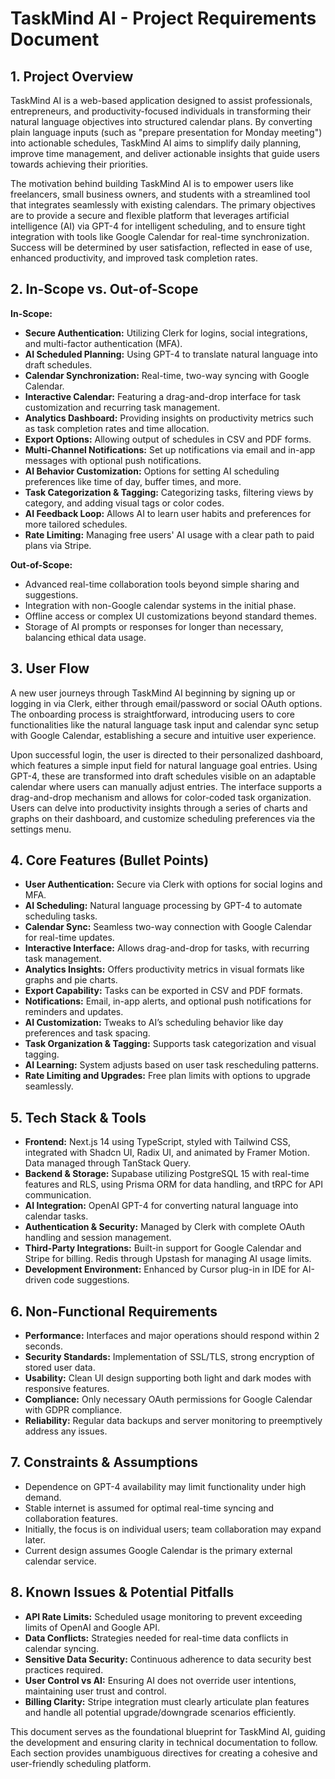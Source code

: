 # TaskMind AI - Project Requirements Document

## 1. Project Overview

TaskMind AI is a web-based application designed to assist professionals, entrepreneurs, and productivity-focused individuals in transforming their natural language objectives into structured calendar plans. By converting plain language inputs (such as "prepare presentation for Monday meeting") into actionable schedules, TaskMind AI aims to simplify daily planning, improve time management, and deliver actionable insights that guide users towards achieving their priorities.

The motivation behind building TaskMind AI is to empower users like freelancers, small business owners, and students with a streamlined tool that integrates seamlessly with existing calendars. The primary objectives are to provide a secure and flexible platform that leverages artificial intelligence (AI) via GPT-4 for intelligent scheduling, and to ensure tight integration with tools like Google Calendar for real-time synchronization. Success will be determined by user satisfaction, reflected in ease of use, enhanced productivity, and improved task completion rates.

## 2. In-Scope vs. Out-of-Scope

**In-Scope:**

- **Secure Authentication:** Utilizing Clerk for logins, social integrations, and multi-factor authentication (MFA).
- **AI Scheduled Planning:** Using GPT-4 to translate natural language into draft schedules.
- **Calendar Synchronization:** Real-time, two-way syncing with Google Calendar.
- **Interactive Calendar:** Featuring a drag-and-drop interface for task customization and recurring task management.
- **Analytics Dashboard:** Providing insights on productivity metrics such as task completion rates and time allocation.
- **Export Options:** Allowing output of schedules in CSV and PDF forms.
- **Multi-Channel Notifications:** Set up notifications via email and in-app messages with optional push notifications.
- **AI Behavior Customization:** Options for setting AI scheduling preferences like time of day, buffer times, and more.
- **Task Categorization & Tagging:** Categorizing tasks, filtering views by category, and adding visual tags or color codes.
- **AI Feedback Loop:** Allows AI to learn user habits and preferences for more tailored schedules.
- **Rate Limiting:** Managing free users' AI usage with a clear path to paid plans via Stripe.

**Out-of-Scope:**

- Advanced real-time collaboration tools beyond simple sharing and suggestions.
- Integration with non-Google calendar systems in the initial phase.
- Offline access or complex UI customizations beyond standard themes.
- Storage of AI prompts or responses for longer than necessary, balancing ethical data usage.

## 3. User Flow

A new user journeys through TaskMind AI beginning by signing up or logging in via Clerk, either through email/password or social OAuth options. The onboarding process is straightforward, introducing users to core functionalities like the natural language task input and calendar sync setup with Google Calendar, establishing a secure and intuitive user experience.

Upon successful login, the user is directed to their personalized dashboard, which features a simple input field for natural language goal entries. Using GPT-4, these are transformed into draft schedules visible on an adaptable calendar where users can manually adjust entries. The interface supports a drag-and-drop mechanism and allows for color-coded task organization. Users can delve into productivity insights through a series of charts and graphs on their dashboard, and customize scheduling preferences via the settings menu.

## 4. Core Features (Bullet Points)

- **User Authentication:** Secure via Clerk with options for social logins and MFA.
- **AI Scheduling:** Natural language processing by GPT-4 to automate scheduling tasks.
- **Calendar Sync:** Seamless two-way connection with Google Calendar for real-time updates.
- **Interactive Interface:** Allows drag-and-drop for tasks, with recurring task management.
- **Analytics Insights:** Offers productivity metrics in visual formats like graphs and pie charts.
- **Export Capability:** Tasks can be exported in CSV and PDF formats.
- **Notifications:** Email, in-app alerts, and optional push notifications for reminders and updates.
- **AI Customization:** Tweaks to AI’s scheduling behavior like day preferences and task spacing.
- **Task Organization & Tagging:** Supports task categorization and visual tagging.
- **AI Learning:** System adjusts based on user task rescheduling patterns.
- **Rate Limiting and Upgrades:** Free plan limits with options to upgrade seamlessly.

## 5. Tech Stack & Tools

- **Frontend:** Next.js 14 using TypeScript, styled with Tailwind CSS, integrated with Shadcn UI, Radix UI, and animated by Framer Motion. Data managed through TanStack Query.
- **Backend & Storage:** Supabase utilizing PostgreSQL 15 with real-time features and RLS, using Prisma ORM for data handling, and tRPC for API communication.
- **AI Integration:** OpenAI GPT-4 for converting natural language into calendar tasks.
- **Authentication & Security:** Managed by Clerk with complete OAuth handling and session management.
- **Third-Party Integrations:** Built-in support for Google Calendar and Stripe for billing. Redis through Upstash for managing AI usage limits.
- **Development Environment:** Enhanced by Cursor plug-in in IDE for AI-driven code suggestions.

## 6. Non-Functional Requirements

- **Performance:** Interfaces and major operations should respond within 2 seconds.
- **Security Standards:** Implementation of SSL/TLS, strong encryption of stored user data.
- **Usability:** Clean UI design supporting both light and dark modes with responsive features.
- **Compliance:** Only necessary OAuth permissions for Google Calendar with GDPR compliance.
- **Reliability:** Regular data backups and server monitoring to preemptively address any issues.

## 7. Constraints & Assumptions

- Dependence on GPT-4 availability may limit functionality under high demand.
- Stable internet is assumed for optimal real-time syncing and collaboration features.
- Initially, the focus is on individual users; team collaboration may expand later.
- Current design assumes Google Calendar is the primary external calendar service.

## 8. Known Issues & Potential Pitfalls

- **API Rate Limits:** Scheduled usage monitoring to prevent exceeding limits of OpenAI and Google API.
- **Data Conflicts:** Strategies needed for real-time data conflicts in calendar syncing.
- **Sensitive Data Security:** Continuous adherence to data security best practices required.
- **User Control vs AI:** Ensuring AI does not override user intentions, maintaining user trust and control.
- **Billing Clarity:** Stripe integration must clearly articulate plan features and handle all potential upgrade/downgrade scenarios efficiently.

This document serves as the foundational blueprint for TaskMind AI, guiding the development and ensuring clarity in technical documentation to follow. Each section provides unambiguous directives for creating a cohesive and user-friendly scheduling platform.
